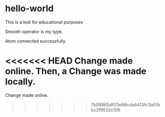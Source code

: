# hello-world
This is a test for educational purposes

Smooth operator is my type.

Atom connected successfully.

<<<<<<< HEAD
Change made online. Then, a Change was made locally.
=======
Change made online.
>>>>>>> 7b06865df03e98cda6413fc3a01bbc2f9532c106

